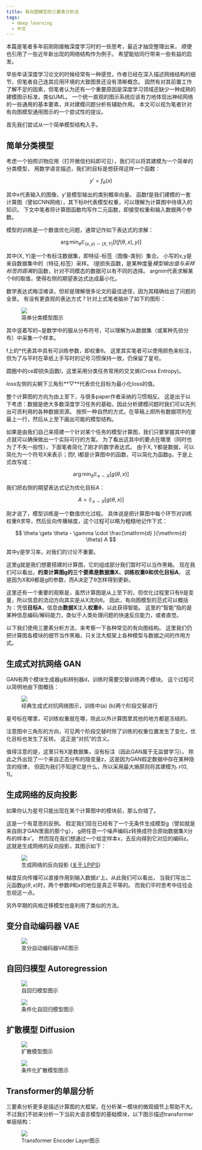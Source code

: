 ```yaml
---
title: 有向图模型的三要素分析法
tags:
  - deep_learning
  - 中文
---
```



本篇是笔者多年前刚刚接触深度学习时的一些思考，最近才抽空整理出来，
顺便也引用了一些近年新出现的网络结构作为例子。
希望能给同行带来一些有益的启发。


早些年读深度学习论文的时候经常有一种感觉，作者已经在深入描述网络结构的细节，但笔者自己连其应用环境的大致图景还没有清晰概念。
固然有对其前置工作了解不足的因素，但笔者认为还有一个重要原因是深度学习领域还缺少一种成熟的建模图示标准，类似UML。
一个统一直观的图示系统应该有力地体现出神经网络的一些通用的基本要素，并对建模问题分析有辅助作用。
本文可以视为笔者针对有向图模型通用图示的一个尝试性的提议。

首先我们尝试从一个简单模型结构入手。


## 简单分类模型

考虑一个拍照识物应用（打开微信扫码即可见），我们可以将其建模为一个简单的分类模型，
用数学语言描述，我们的目标是想获得这样一个函数：

$$
y'=f_\theta(x)
$$

其中x代表输入的图像，y'是模型输出的类别概率向量。
函数f是我们建模的一套计算图（譬如CNN网络），其下标&theta;代表模型权重，可以理解为计算图中待填入的知识。
下文中笔者将计算图函数均写作二元函数，即接受权重和输入数据两个参数。

模型的训练是一个数值优化问题，通常记作如下表达式的求解：

$$
\arg \min_\theta { \mathbb{E}_{(x,y)\sim (X,Y)} [l(f(\theta, x), y)] }
$$

其中(X, Y)是一个有标注数据集，即特征-标签（图像-类别）集合。
小写的x,y是来自数据集中的（特征,标签）采样。
$l$是损失函数，是某种度量*模型输出值与采样标签的距离*的函数，针对不同模态的数据可以有不同的选择。
argmin代表求解某个&theta;的取值，使得右侧的期望表达式达成最小化。

数学表达式晦涩难读，但却是理解很多论文的最佳途径，因为其精确给出了问题的全景。
有没有更直观的表达方式？针对上式笔者脑补了如下的图形：

<figure>
	<picture>
		<img src="/images/diagram-simple-classification.drawio.svg" />
	</picture>
	<figcaption>
		简单分类模型图示
	</figcaption>
</figure>

其中竖着写的~是数学中的服从分布符号，可以理解为从数据集（或某种先验分布）中采集一个样本。

f上的*代表其中具有可训练参数，即权重&theta;。
这里其实笔者可以使用颜色来标注，但为了与平时在草纸上手写时的记号习惯保持一致，仍保留了星号。

圆圈中的ce即损失函数$l$，这里采用分类任务常用的交叉熵(Cross Entropy)。

*loss*左侧的尖朝下三角形**▽**代表优化目标为最小化loss的值。

整个计算图的方向为由上至下，与很多paper作者采纳的习惯相反。
这是出于以下考虑：数据是绝大多数深度学习任务的基础，因此分析建模问题时我们可以先列出可资利用的各种数据资源。
按照一种自然的方式，在草稿上把所有数据项列在最上一行，然后从上至下画出可能的模型结构。

如果是由我们自己来搭建一个针对某个任务的模型计算图，我们只要掌握其中的要点就可以确保做出一个实际可行的方案。
为了看出这其中的要点在哪里（同时也为了不失一般性），下面笔者简化了刚才的数学表达式。
由于X, Y都是数据，可以简化为一个符号X来表示；而f, l都是计算图中的函数，可以简化为函数g，于是上式改写成：


$$
\arg \min_\theta { \mathbb{E}_{x\sim X} [ g(\theta, x) ] }
$$

我们把右侧的期望表达式记为优化目标A：

$$
A = \mathbb{E}_{x\sim X} [ g(\theta, x) ]
$$

刚才说了，模型训练是一个数值优化过程。
具体说是把计算图中每个环节对训练权重&theta;求导，然后反向传播梯度，这个过程可以略为粗糙地记作下式：

$$
\theta \gets  \theta - \gamma  \cdot \frac{\mathrm{d} }{\mathrm{d} \theta} A
$$

其中$\gamma$是学习率，对我们的讨论不重要。

这里g就是我们想要搭建的计算图，它的组成部分我们暂时可以当作黑箱。
现在我们可以看出，**约束计算图g的三个要素是数据集X、训练权重&theta;和优化目标A**。
这是因为X和&theta;都是g的参数，而A决定了&theta;怎样得到更新。

这里还有一个重要的观察是，虽然计算图是从上至下的，但优化过程里只有&theta;是变量，所以信息的流动方向其实是从X流向&theta;。
因此，有向图模型的范式可以概括为：凭借**目标A**，信息由**数据X**注入**权重&theta;**，以此获得智能。
这里的“智能”指的是某种信息编码/解码能力，类似于人类处理问题的快速反应能力，或者直觉。

以下我们使用三要素分析方法，来考察一下各种常见的有向图结构。
这里我们仍把计算图各模块的细节当作黑箱，只关注大框架上各种模型与数据之间的作用方式。

<!-- more -->


## 生成式对抗网络 GAN

GAN有两个模块生成器g和辨别器d，训练时需要交替训练两个模块。
这个过程可以简明地由下图概括：

<figure>
	<picture>
		<img src="/images/diagram-gan.drawio.svg" />
	</picture>
	<figcaption>
		经典生成式对抗网络图示，训练中(a) (b)两个阶段交替进行
	</figcaption>
</figure>

星号标在哪里，可训练权重就在哪，除此以外计算图里其他的地方都是冻结的。

注意图中三角形的方向，可见两个阶段交替时除了训练的权重位置发生了变化，优化目标也发生了反转。
这正是“对抗”的含义。

值得注意的是，这里只有X是数据集，没有标注（因此GAN属于无监督学习）。
除此之外出现了一个来自正态分布的隐变量z，这是因为GAN假定数据中存在某种隐含的规律，
但因为我们不知道它是什么，所以采用最大熵原则将其建模为𝒩(0, 1)。


## 生成网络的反向投影

如果你认为星号只能出现在某个计算图中的模块前，那么你错了。

这是一个有意思的反例。
假定我们现在已经有了一个无条件生成模型g（譬如就是来自刚才GAN里面的那个g），
g把任意一个噪声编码z转换成符合原始数据集X分布的样本x'。
然而现在我们想通过一个给定样本x，去反向得到它对应的编码z。
这就是生成网络的反向投影，其图示如下：

<figure>
	<picture>
		<img src="/images/diagram-gen-projector.drawio.svg" />
	</picture>
	<figcaption>
		生成网络的反向投影 (<a href="https://richzhang.github.io/PerceptualSimilarity" target="_blank">关于 LPIPS</a>)
	</figcaption>
</figure>

梯度反向传播可以直接作用到输入数据z'上。从此我们可以看出，
当我们写出二元函数$g(\theta, x)$时，两个参数$\theta$和$x$的地位是真正平等的。
而我们平时思考中往往会忽视这一点。

另外早期的风格迁移模型也是利用了类似的方法。


## 变分自动编码器 VAE

<figure>
	<picture>
		<img src="/images/diagram-vae.drawio.svg" />
	</picture>
	<figcaption>
		变分自动编码器VAE图示
	</figcaption>
</figure>


## 自回归模型 Autoregression

<figure>
	<picture>
		<img src="/images/diagram-autoregression.drawio.svg" />
	</picture>
	<figcaption>
		自回归模型图示
	</figcaption>
</figure>


<figure>
	<picture>
		<img src="/images/diagram-autoregression-conditional.drawio.svg" />
	</picture>
	<figcaption>
		条件化自回归模型图示
	</figcaption>
</figure>


## 扩散模型 Diffusion

<figure>
	<picture>
		<img src="/images/diagram-diffusion.drawio.svg" />
	</picture>
	<figcaption>
		扩散模型图示
	</figcaption>
</figure>


<figure>
	<picture>
		<img src="/images/diagram-diffusion-conditional.drawio.svg" />
	</picture>
	<figcaption>
		条件化扩散模型图示
	</figcaption>
</figure>


## Transformer的单层分析

三要素分析更多是描述计算图的大框架，在分析某一模块的微观细节上帮助不大。
不过我们不妨来分析一下当前大语言模型的基础模块，以下图示描述transformer单层结构：

<figure>
	<picture>
		<img src="/images/diagrom-transformer-layer.drawio.svg" />
	</picture>
	<figcaption>
		Transformer Encoder Layer图示
	</figcaption>
</figure>
